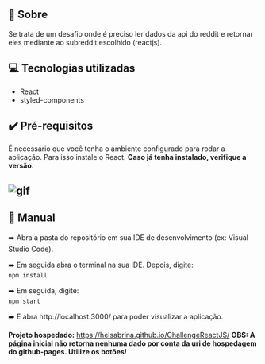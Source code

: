 ## :memo: Sobre
<p>Se trata de um desafio onde é preciso ler dados da api do reddit e retornar eles mediante ao subreddit escolhido (reactjs)</strong>.</p> 

## :computer: Tecnologias utilizadas
<ul>
	<li>React</li>
	<li>styled-components</li>
</ul>

## :heavy_check_mark: Pré-requisitos
É necessário que você tenha o ambiente configurado para rodar a aplicação. Para isso instale o React. <strong>Caso já tenha instalado, verifique a versão</strong>.

 ## ![gif](https://github.com/helsabrina/ChallengeReactJS/blob/master/demo/desafio.gif)

## :bookmark_tabs: Manual
:arrow_right: Abra a pasta do repositório em sua IDE de desenvolvimento (ex: Visual Studio Code).

:arrow_right: Em seguida abra o terminal na sua IDE. Depois, digite:<br>
`npm install`

:arrow_right: Em seguida, digite:<br>
`npm start`

:arrow_right: E abra http://localhost:3000/ para poder visualizar a aplicação.<br>

<strong>Projeto hospedado:</strong> https://helsabrina.github.io/ChallengeReactJS/ 
<strong>OBS: A página inicial não retorna nenhuma dado por conta da uri de hospedagem do github-pages. Utilize os botões!</strong> 
